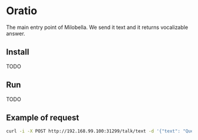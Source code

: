 # Oratio
The main entry point of Milobella. We send it text and it returns vocalizable
answer.

## Install
TODO

## Run
TODO

## Example of request
```bash
curl -i -X POST http://192.168.99.100:31299/talk/text -d '{"text": "Quelle heure il est ? "}'
```